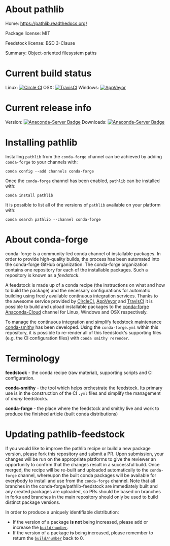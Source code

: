 About pathlib
=============

Home: https://pathlib.readthedocs.org/

Package license: MIT

Feedstock license: BSD 3-Clause

Summary: Object-oriented filesystem paths



Current build status
====================

Linux: [![Circle CI](https://circleci.com/gh/conda-forge/pathlib-feedstock.svg?style=shield)](https://circleci.com/gh/conda-forge/pathlib-feedstock)
OSX: [![TravisCI](https://travis-ci.org/conda-forge/pathlib-feedstock.svg?branch=master)](https://travis-ci.org/conda-forge/pathlib-feedstock)
Windows: [![AppVeyor](https://ci.appveyor.com/api/projects/status/github/conda-forge/pathlib-feedstock?svg=True)](https://ci.appveyor.com/project/conda-forge/pathlib-feedstock/branch/master)

Current release info
====================
Version: [![Anaconda-Server Badge](https://anaconda.org/conda-forge/pathlib/badges/version.svg)](https://anaconda.org/conda-forge/pathlib)
Downloads: [![Anaconda-Server Badge](https://anaconda.org/conda-forge/pathlib/badges/downloads.svg)](https://anaconda.org/conda-forge/pathlib)

Installing pathlib
==================

Installing `pathlib` from the `conda-forge` channel can be achieved by adding `conda-forge` to your channels with:

```
conda config --add channels conda-forge
```

Once the `conda-forge` channel has been enabled, `pathlib` can be installed with:

```
conda install pathlib
```

It is possible to list all of the versions of `pathlib` available on your platform with:

```
conda search pathlib --channel conda-forge
```


About conda-forge
=================

conda-forge is a community-led conda channel of installable packages.
In order to provide high-quality builds, the process has been automated into the
conda-forge GitHub organization. The conda-forge organization contains one repository
for each of the installable packages. Such a repository is known as a *feedstock*.

A feedstock is made up of a conda recipe (the instructions on what and how to build
the package) and the necessary configurations for automatic building using freely
available continuous integration services. Thanks to the awesome service provided by
[CircleCI](https://circleci.com/), [AppVeyor](http://www.appveyor.com/)
and [TravisCI](https://travis-ci.org/) it is possible to build and upload installable
packages to the [conda-forge](https://anaconda.org/conda-forge)
[Anaconda-Cloud](http://docs.anaconda.org/) channel for Linux, Windows and OSX respectively.

To manage the continuous integration and simplify feedstock maintenance
[conda-smithy](http://github.com/conda-forge/conda-smithy) has been developed.
Using the ``conda-forge.yml`` within this repository, it is possible to re-render all of
this feedstock's supporting files (e.g. the CI configuration files) with ``conda smithy rerender``.


Terminology
===========

**feedstock** - the conda recipe (raw material), supporting scripts and CI configuration.

**conda-smithy** - the tool which helps orchestrate the feedstock.
                   Its primary use is in the construction of the CI ``.yml`` files
                   and simplify the management of *many* feedstocks.

**conda-forge** - the place where the feedstock and smithy live and work to
                  produce the finished article (built conda distributions)


Updating pathlib-feedstock
==========================

If you would like to improve the pathlib recipe or build a new
package version, please fork this repository and submit a PR. Upon submission,
your changes will be run on the appropriate platforms to give the reviewer an
opportunity to confirm that the changes result in a successful build. Once
merged, the recipe will be re-built and uploaded automatically to the
`conda-forge` channel, whereupon the built conda packages will be available for
everybody to install and use from the `conda-forge` channel.
Note that all branches in the conda-forge/pathlib-feedstock are
immediately built and any created packages are uploaded, so PRs should be based
on branches in forks and branches in the main repository should only be used to
build distinct package versions.

In order to produce a uniquely identifiable distribution:
 * If the version of a package **is not** being increased, please add or increase
   the [``build/number``](http://conda.pydata.org/docs/building/meta-yaml.html#build-number-and-string).
 * If the version of a package **is** being increased, please remember to return
   the [``build/number``](http://conda.pydata.org/docs/building/meta-yaml.html#build-number-and-string)
   back to 0.
